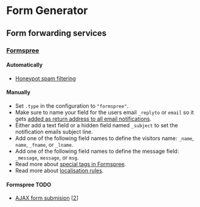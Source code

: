# Form Generator

## Form forwarding services

### [Formspree](https://formspree.io/)

#### Automatically

- [ Honeypot spam filtering](https://help.formspree.io/hc/en-us/articles/360013580813-Honeypot-spam-filtering)

#### Manually

- Set `.type` in the configuration to `"formspree"`.
- Make sure to name your field for the users email `_replyto` or `email` so it gets [added as return address to all 
  email notifications](https://help.formspree.io/hc/en-us/articles/360012262774-Email-Reply-To-address-).
- Either add a text field or a hidden field named `_subject` to set the notification emails subject line.
- Add one of the following field names to define the visitors name: `_name`, `name`, `_fname`, or `_lname`.
- Add one of the following field names to define the message field: `_message`, `message`, or `msg`.
- Read more about [special tags in Formspree](https://help.formspree.io/hc/en-us/articles/360062302854-Special-Fields).
- Read more about [localisation rules](https://help.formspree.io/hc/en-us/articles/360013468374-Localization-and-translation).

#### Formspree TODO

- [AJAX form submision](https://help.formspree.io/hc/en-us/articles/360013470814-Submit-forms-with-JavaScript-AJAX-) 
  [[2](https://help.formspree.io/hc/en-us/articles/1500009404742-How-to-clear-a-form-after-submission)]
